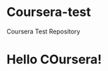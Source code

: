 # Coursera-test
Coursera Test Repository 

<!DOCRYPE html>
<html>
  <head>
    <title>Hello Coursera!</title>
    <head>
      <body>
        <h1>Hello COursera!<h1>
          </body>
          </html>
